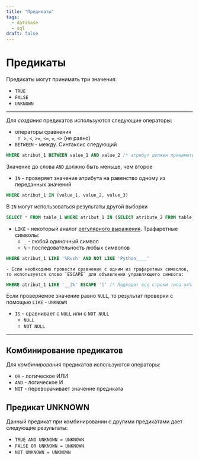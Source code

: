 ```yaml
---
title: "Предикаты"
tags:
  - database
  - sql
draft: false
---
```


# Предикаты

Предикаты могут принимать три значения:
- `TRUE`
- `FALSE`
- `UNKNOWN`

---

Для *создания* предикатов используются следующие операторы:

- операторы сравнения
    - `>`, `<`, `>=`, `<=`, `=`, `<>` (не равно)
- `BETWEEN` - между. Синтаксис следующий
```sql
WHERE atribut_1 BETWEEN value_1 AND value_2 /* атрибут должен принимать значение между первым и вторым. */
```

Значение до слова `AND` должно быть меньше, чем второе

- `IN` - проверяет значение атрибута на равенство одному из переданных значений
```sql
WHERE atribut_1 IN (value_1, value_2, value_3)
```

В `IN` могут использоваться результаты другой выборки
```sql
SELECT * FROM table_1 WHERE atribut_1 IN (SELECT atribute_2 FROM table_2)
```

- `LIKE` - некоторый аналог [регулярного выражения](../../java/regexp.md). Трафаретные символы:
    - `_` - любой одиночный символ
    - `%` - последовательность любых символов
```sql
WHERE atribut_1 LIKE '%Rush' AND NOT LIKE 'Python____'
```

    - Если необходимо провести сравнение с одним из трафаретных символов, то используется слово `ESCAPE` для объявления управляющего символа:
```sql
WHERE atribut_1 LIKE '__|%' ESCAPE '|' /* Подходят все строки типа хх% */
```

Если проверяемое значение равно `NULL`, то результат проверки с помощью `LIKE` - `UNKNOWN`

- `IS` - сравнивает с `NULL` или с `NOT NULL`
    - `NULL`
    - `NOT NULL`

---
## Комбинирование предикатов

Для *комбинирования* предикатов используются операторы:
- `OR` - логическое ИЛИ
- `AND` - логическое И
- `NOT` - переворачивает значение предиката

## Предикат UNKNOWN

Данный предикат при комбинировании с другими предикатами дает следующие результаты:

- `TRUE AND UNKNOWN = UNKNOWN`
- `FALSE OR UNKNOWN = UNKNOWN`
- `NOT UNKNOWN = UNKNOWN`